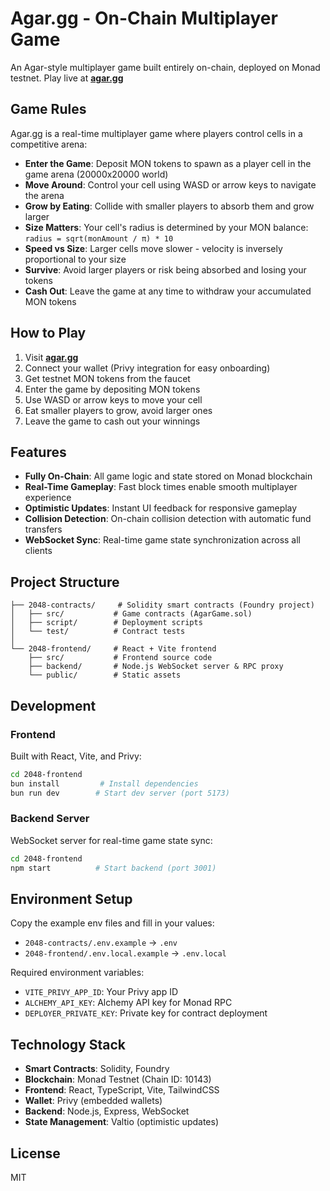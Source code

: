 # Agar.gg - On-Chain Multiplayer Game

An Agar-style multiplayer game built entirely on-chain, deployed on Monad testnet. Play live at **[agar.gg](https://agar.gg)**

## Game Rules

Agar.gg is a real-time multiplayer game where players control cells in a competitive arena:

- **Enter the Game**: Deposit MON tokens to spawn as a player cell in the game arena (20000x20000 world)
- **Move Around**: Control your cell using WASD or arrow keys to navigate the arena
- **Grow by Eating**: Collide with smaller players to absorb them and grow larger
- **Size Matters**: Your cell's radius is determined by your MON balance: `radius = sqrt(monAmount / π) * 10`
- **Speed vs Size**: Larger cells move slower - velocity is inversely proportional to your size
- **Survive**: Avoid larger players or risk being absorbed and losing your tokens
- **Cash Out**: Leave the game at any time to withdraw your accumulated MON tokens

## How to Play

1. Visit **[agar.gg](https://agar.gg)**
2. Connect your wallet (Privy integration for easy onboarding)
3. Get testnet MON tokens from the faucet
4. Enter the game by depositing MON tokens
5. Use WASD or arrow keys to move your cell
6. Eat smaller players to grow, avoid larger ones
7. Leave the game to cash out your winnings

## Features

- **Fully On-Chain**: All game logic and state stored on Monad blockchain
- **Real-Time Gameplay**: Fast block times enable smooth multiplayer experience
- **Optimistic Updates**: Instant UI feedback for responsive gameplay
- **Collision Detection**: On-chain collision detection with automatic fund transfers
- **WebSocket Sync**: Real-time game state synchronization across all clients

## Project Structure

```
├── 2048-contracts/     # Solidity smart contracts (Foundry project)
│   ├── src/           # Game contracts (AgarGame.sol)
│   ├── script/        # Deployment scripts
│   └── test/          # Contract tests
│
└── 2048-frontend/     # React + Vite frontend
    ├── src/           # Frontend source code
    ├── backend/       # Node.js WebSocket server & RPC proxy
    └── public/        # Static assets
```

## Development

### Frontend

Built with React, Vite, and Privy:

```bash
cd 2048-frontend
bun install         # Install dependencies
bun run dev        # Start dev server (port 5173)
```

### Backend Server

WebSocket server for real-time game state sync:

```bash
cd 2048-frontend
npm start          # Start backend (port 3001)
```

## Environment Setup

Copy the example env files and fill in your values:

- `2048-contracts/.env.example` → `.env`
- `2048-frontend/.env.local.example` → `.env.local`

Required environment variables:
- `VITE_PRIVY_APP_ID`: Your Privy app ID
- `ALCHEMY_API_KEY`: Alchemy API key for Monad RPC
- `DEPLOYER_PRIVATE_KEY`: Private key for contract deployment

## Technology Stack

- **Smart Contracts**: Solidity, Foundry
- **Blockchain**: Monad Testnet (Chain ID: 10143)
- **Frontend**: React, TypeScript, Vite, TailwindCSS
- **Wallet**: Privy (embedded wallets)
- **Backend**: Node.js, Express, WebSocket
- **State Management**: Valtio (optimistic updates)

## License

MIT
